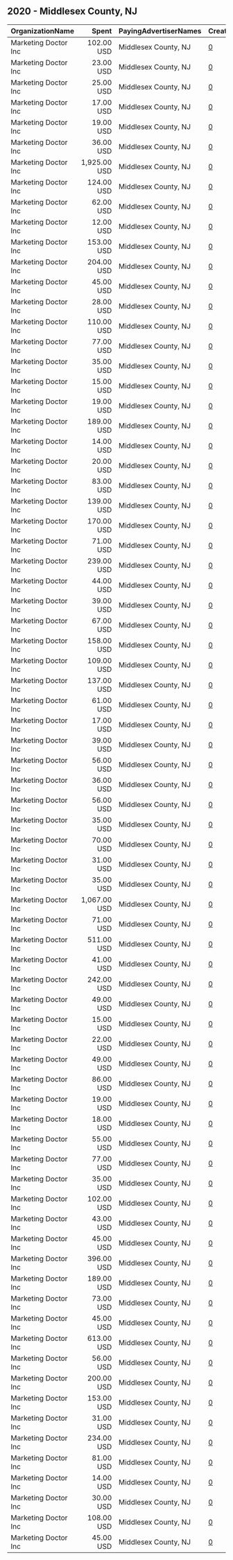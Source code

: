 ## 2020 - Middlesex County, NJ 
|OrganizationName|Spent|PayingAdvertiserNames|CreativeUrls|Impressions|Genders|AgeBrackets|CountryCodes|BillingAddresses|CandidateBallotInformation|
|:---|---:|:---|:---|---:|:---|:---|:---|:---|:---|
|Marketing Doctor Inc|102.00 USD|Middlesex County, NJ|[0](https://www.snap.com/political-ads/asset/6b7446f62b3c429a676a5506d0693c1503abfabd01237b71ec56221f17575132?mediaType=png)|18,196||18+|united states|"55 Damon Rd Suite 1,Northampton,01060,US"|Vote 2020|
|Marketing Doctor Inc|23.00 USD|Middlesex County, NJ|[0](https://www.snap.com/political-ads/asset/46a93bc56eb23ea157ac1174f85b26a25c326c4f365589dcd7a7105bc1d4611f?mediaType=png)|2,761||18+|united states|"55 Damon Rd Suite 1,Northampton,01060,US"|Vote 2020|
|Marketing Doctor Inc|25.00 USD|Middlesex County, NJ|[0](https://www.snap.com/political-ads/asset/35d967ab589b59f233c7ecf8e5bf4823961e5ab5f6e13796f09eb3f12b21c89b?mediaType=jpg)|5,231||18+|united states|"55 Damon Rd Suite 1,Northampton,01060,US"|Vote 2020|
|Marketing Doctor Inc|17.00 USD|Middlesex County, NJ|[0](https://www.snap.com/political-ads/asset/f0ab23c84498b5e97c855f830a897f09e28ee0a196800e32adc05a03603884b4?mediaType=mp4)|3,823||18+|united states|"55 Damon Rd Suite 1,Northampton,01060,US"|Vote 2020|
|Marketing Doctor Inc|19.00 USD|Middlesex County, NJ|[0](https://www.snap.com/political-ads/asset/f0ab23c84498b5e97c855f830a897f09e28ee0a196800e32adc05a03603884b4?mediaType=mp4)|4,359||18+|united states|"55 Damon Rd Suite 1,Northampton,01060,US"|Vote 2020|
|Marketing Doctor Inc|36.00 USD|Middlesex County, NJ|[0](https://www.snap.com/political-ads/asset/b9290f1ff97a5d5733dee30505d1f01dfd2b6b97053e5e1f6b8dacd9bec2a1c3?mediaType=png)|5,018||18+|united states|"55 Damon Rd Suite 1,Northampton,01060,US"|Vote 2020|
|Marketing Doctor Inc|1,925.00 USD|Middlesex County, NJ|[0](https://www.snap.com/political-ads/asset/ee440d13f5ac60f90356e63aa4683c62e44d75417719b38a07b38b4faf5b5bab?mediaType=jpg)|728,153||18+|united states|"55 Damon Rd Suite 1,Northampton,01060,US"|Vote 2020|
|Marketing Doctor Inc|124.00 USD|Middlesex County, NJ|[0](https://www.snap.com/political-ads/asset/6cca3de0ae68ba3cad00a310caf9023010fb76361f82429bde8ed001b47babc4?mediaType=mp4)|28,470||18+|united states|"55 Damon Rd Suite 1,Northampton,01060,US"|Vote 2020|
|Marketing Doctor Inc|62.00 USD|Middlesex County, NJ|[0](https://www.snap.com/political-ads/asset/825b5f086f992a3f60f415de950f39464daaebe03852d841b67525cf9757a2d0?mediaType=jpg)|7,507||18+|united states|"55 Damon Rd Suite 1,Northampton,01060,US"|Vote 2020|
|Marketing Doctor Inc|12.00 USD|Middlesex County, NJ|[0](https://www.snap.com/political-ads/asset/35d967ab589b59f233c7ecf8e5bf4823961e5ab5f6e13796f09eb3f12b21c89b?mediaType=jpg)|2,753||18+|united states|"55 Damon Rd Suite 1,Northampton,01060,US"|Vote 2020|
|Marketing Doctor Inc|153.00 USD|Middlesex County, NJ|[0](https://www.snap.com/political-ads/asset/825b5f086f992a3f60f415de950f39464daaebe03852d841b67525cf9757a2d0?mediaType=jpg)|34,267||18+|united states|"55 Damon Rd Suite 1,Northampton,01060,US"|Vote 2020|
|Marketing Doctor Inc|204.00 USD|Middlesex County, NJ|[0](https://www.snap.com/political-ads/asset/3ee036e91939ca0bb66136aab7bf18b8e4bf57e25162e6f4c35df49eddbccdeb?mediaType=jpg)|39,963||18+|united states|"55 Damon Rd Suite 1,Northampton,01060,US"|Vote 2020|
|Marketing Doctor Inc|45.00 USD|Middlesex County, NJ|[0](https://www.snap.com/political-ads/asset/917445545382e3d2783ffd846371b1cb2105a26f26308d9de6fbceb88ef612c6?mediaType=jpg)|4,717||18+|united states|"55 Damon Rd Suite 1,Northampton,01060,US"|Vote 2020|
|Marketing Doctor Inc|28.00 USD|Middlesex County, NJ|[0](https://www.snap.com/political-ads/asset/85dbdf4b8048179448909555faa326605c58b84dade3da68145c2d7f81fc8ad1?mediaType=jpg)|5,659||18+|united states|"55 Damon Rd Suite 1,Northampton,01060,US"|Vote 2020|
|Marketing Doctor Inc|110.00 USD|Middlesex County, NJ|[0](https://www.snap.com/political-ads/asset/85ae3bceeb904865582a4aa8ed9939959784ac1551889a1f36a4080afc60933c?mediaType=mp4)|21,185||18+|united states|"55 Damon Rd Suite 1,Northampton,01060,US"|Vote 2020|
|Marketing Doctor Inc|77.00 USD|Middlesex County, NJ|[0](https://www.snap.com/political-ads/asset/6b7d7716a2d0473f6aceb3a00001acc38d0186c5d038399cd2b0409757945718?mediaType=mp4)|9,223||18+|united states|"55 Damon Rd Suite 1,Northampton,01060,US"|Vote 2020|
|Marketing Doctor Inc|35.00 USD|Middlesex County, NJ|[0](https://www.snap.com/political-ads/asset/a050944a6d0c2c3d8bdb9fa4377a0064ebc295a661c5ebee47d1fadf395eefa2?mediaType=jpg)|8,583||18+|united states|"55 Damon Rd Suite 1,Northampton,01060,US"|Vote 2020|
|Marketing Doctor Inc|15.00 USD|Middlesex County, NJ|[0](https://www.snap.com/political-ads/asset/f0ab23c84498b5e97c855f830a897f09e28ee0a196800e32adc05a03603884b4?mediaType=mp4)|2,896||18+|united states|"55 Damon Rd Suite 1,Northampton,01060,US"|Vote 2020|
|Marketing Doctor Inc|19.00 USD|Middlesex County, NJ|[0](https://www.snap.com/political-ads/asset/46a93bc56eb23ea157ac1174f85b26a25c326c4f365589dcd7a7105bc1d4611f?mediaType=png)|2,346||18+|united states|"55 Damon Rd Suite 1,Northampton,01060,US"|Vote 2020|
|Marketing Doctor Inc|189.00 USD|Middlesex County, NJ|[0](https://www.snap.com/political-ads/asset/825b5f086f992a3f60f415de950f39464daaebe03852d841b67525cf9757a2d0?mediaType=jpg)|40,059||18+|united states|"55 Damon Rd Suite 1,Northampton,01060,US"|Vote 2020|
|Marketing Doctor Inc|14.00 USD|Middlesex County, NJ|[0](https://www.snap.com/political-ads/asset/a050944a6d0c2c3d8bdb9fa4377a0064ebc295a661c5ebee47d1fadf395eefa2?mediaType=jpg)|3,635||18+|united states|"55 Damon Rd Suite 1,Northampton,01060,US"|Vote 2020|
|Marketing Doctor Inc|20.00 USD|Middlesex County, NJ|[0](https://www.snap.com/political-ads/asset/a050944a6d0c2c3d8bdb9fa4377a0064ebc295a661c5ebee47d1fadf395eefa2?mediaType=jpg)|4,985||18+|united states|"55 Damon Rd Suite 1,Northampton,01060,US"|Vote 2020|
|Marketing Doctor Inc|83.00 USD|Middlesex County, NJ|[0](https://www.snap.com/political-ads/asset/37c061bab196873e335cc260d8f3d93cef4de739e0739f9a121b067368ff9baa?mediaType=jpg)|14,968||18+|united states|"55 Damon Rd Suite 1,Northampton,01060,US"|Vote 2020|
|Marketing Doctor Inc|139.00 USD|Middlesex County, NJ|[0](https://www.snap.com/political-ads/asset/6b7d7716a2d0473f6aceb3a00001acc38d0186c5d038399cd2b0409757945718?mediaType=mp4)|17,062||18+|united states|"55 Damon Rd Suite 1,Northampton,01060,US"|Vote 2020|
|Marketing Doctor Inc|170.00 USD|Middlesex County, NJ|[0](https://www.snap.com/political-ads/asset/05117e867cddef03bc57d80229ee139f4864dceec286370544808fad6ac99095?mediaType=mp4)|34,609||18+|united states|"55 Damon Rd Suite 1,Northampton,01060,US"|Vote 2020|
|Marketing Doctor Inc|71.00 USD|Middlesex County, NJ|[0](https://www.snap.com/political-ads/asset/46a93bc56eb23ea157ac1174f85b26a25c326c4f365589dcd7a7105bc1d4611f?mediaType=png)|8,346||18+|united states|"55 Damon Rd Suite 1,Northampton,01060,US"|Vote 2020|
|Marketing Doctor Inc|239.00 USD|Middlesex County, NJ|[0](https://www.snap.com/political-ads/asset/cf14c9164de221dca4f8e118ba1ea090716a3adc7e3ab966e5b92890e4cd2e44?mediaType=mp4)|50,583||18+|united states|"55 Damon Rd Suite 1,Northampton,01060,US"|Vote 2020|
|Marketing Doctor Inc|44.00 USD|Middlesex County, NJ|[0](https://www.snap.com/political-ads/asset/917445545382e3d2783ffd846371b1cb2105a26f26308d9de6fbceb88ef612c6?mediaType=jpg)|5,223||18+|united states|"55 Damon Rd Suite 1,Northampton,01060,US"|Vote 2020|
|Marketing Doctor Inc|39.00 USD|Middlesex County, NJ|[0](https://www.snap.com/political-ads/asset/cf5e6ddee6f3e21397a1450db53f981d6c236886691b33c8e279dac81ce01b2d?mediaType=jpg)|8,432||18+|united states|"55 Damon Rd Suite 1,Northampton,01060,US"|Vote 2020|
|Marketing Doctor Inc|67.00 USD|Middlesex County, NJ|[0](https://www.snap.com/political-ads/asset/6cca3de0ae68ba3cad00a310caf9023010fb76361f82429bde8ed001b47babc4?mediaType=mp4)|14,231||18+|united states|"55 Damon Rd Suite 1,Northampton,01060,US"|Vote 2020|
|Marketing Doctor Inc|158.00 USD|Middlesex County, NJ|[0](https://www.snap.com/political-ads/asset/6d536cad6f36e360111afee8df09089c25095311b964694d7cf9533628cb14dc?mediaType=jpg)|34,107||18+|united states|"55 Damon Rd Suite 1,Northampton,01060,US"|Vote 2020|
|Marketing Doctor Inc|109.00 USD|Middlesex County, NJ|[0](https://www.snap.com/political-ads/asset/2f58f723e902f32abc12ad2844dc46d8683df81f292b6433ba21c7724623a261?mediaType=jpg)|21,105||18+|united states|"55 Damon Rd Suite 1,Northampton,01060,US"|Vote 2020|
|Marketing Doctor Inc|137.00 USD|Middlesex County, NJ|[0](https://www.snap.com/political-ads/asset/6d536cad6f36e360111afee8df09089c25095311b964694d7cf9533628cb14dc?mediaType=jpg)|26,751||18+|united states|"55 Damon Rd Suite 1,Northampton,01060,US"|Vote 2020|
|Marketing Doctor Inc|61.00 USD|Middlesex County, NJ|[0](https://www.snap.com/political-ads/asset/40aa7ef1639cf79dfc01df4307b557401ee3a870cd43b40a13cfdfa99c9de748?mediaType=jpg)|6,545||18+|united states|"55 Damon Rd Suite 1,Northampton,01060,US"|Vote 2020|
|Marketing Doctor Inc|17.00 USD|Middlesex County, NJ|[0](https://www.snap.com/political-ads/asset/cf5e6ddee6f3e21397a1450db53f981d6c236886691b33c8e279dac81ce01b2d?mediaType=jpg)|3,973||18+|united states|"55 Damon Rd Suite 1,Northampton,01060,US"|Vote 2020|
|Marketing Doctor Inc|39.00 USD|Middlesex County, NJ|[0](https://www.snap.com/political-ads/asset/26d2589835fc1d89b007e423bd339bfb6c3002aa3f286c3437dae15e7e608ba9?mediaType=jpg)|4,530||18+|united states|"55 Damon Rd Suite 1,Northampton,01060,US"|Vote 2020|
|Marketing Doctor Inc|56.00 USD|Middlesex County, NJ|[0](https://www.snap.com/political-ads/asset/b850e23299caaac58e17d63b38fdf2f3fd0c423f2f0102c7b0e78fab37f24bd8?mediaType=jpg)|12,911||18+|united states|"55 Damon Rd Suite 1,Northampton,01060,US"|Vote 2020|
|Marketing Doctor Inc|36.00 USD|Middlesex County, NJ|[0](https://www.snap.com/political-ads/asset/26d2589835fc1d89b007e423bd339bfb6c3002aa3f286c3437dae15e7e608ba9?mediaType=jpg)|3,735||18+|united states|"55 Damon Rd Suite 1,Northampton,01060,US"|Vote 2020|
|Marketing Doctor Inc|56.00 USD|Middlesex County, NJ|[0](https://www.snap.com/political-ads/asset/fcbff287783b72b1f62f6df8777e51af91925c26614f59167ff82bf22ca2b33c?mediaType=png)|9,457||18+|united states|"55 Damon Rd Suite 1,Northampton,01060,US"|Vote 2020|
|Marketing Doctor Inc|35.00 USD|Middlesex County, NJ|[0](https://www.snap.com/political-ads/asset/917445545382e3d2783ffd846371b1cb2105a26f26308d9de6fbceb88ef612c6?mediaType=jpg)|5,021||18+|united states|"55 Damon Rd Suite 1,Northampton,01060,US"|Vote 2020|
|Marketing Doctor Inc|70.00 USD|Middlesex County, NJ|[0](https://www.snap.com/political-ads/asset/b850e23299caaac58e17d63b38fdf2f3fd0c423f2f0102c7b0e78fab37f24bd8?mediaType=jpg)|14,269||18+|united states|"55 Damon Rd Suite 1,Northampton,01060,US"|Vote 2020|
|Marketing Doctor Inc|31.00 USD|Middlesex County, NJ|[0](https://www.snap.com/political-ads/asset/e6e2087b2928b52c45e3cd0f8f34bbed131a21925a7042a4b4a4a263e899b58b?mediaType=png)|3,201||18+|united states|"55 Damon Rd Suite 1,Northampton,01060,US"|Vote 2020|
|Marketing Doctor Inc|35.00 USD|Middlesex County, NJ|[0](https://www.snap.com/political-ads/asset/e6e2087b2928b52c45e3cd0f8f34bbed131a21925a7042a4b4a4a263e899b58b?mediaType=png)|4,153||18+|united states|"55 Damon Rd Suite 1,Northampton,01060,US"|Vote 2020|
|Marketing Doctor Inc|1,067.00 USD|Middlesex County, NJ|[0](https://www.snap.com/political-ads/asset/c205a073835503d5a4d5e5f563714bd86e6425e3b005f8270174df1419f18ebc?mediaType=jpg)|410,196||18+|united states|"55 Damon Rd Suite 1,Northampton,01060,US"|Vote 2020|
|Marketing Doctor Inc|71.00 USD|Middlesex County, NJ|[0](https://www.snap.com/political-ads/asset/b9290f1ff97a5d5733dee30505d1f01dfd2b6b97053e5e1f6b8dacd9bec2a1c3?mediaType=png)|8,906||18+|united states|"55 Damon Rd Suite 1,Northampton,01060,US"|Vote 2020|
|Marketing Doctor Inc|511.00 USD|Middlesex County, NJ|[0](https://www.snap.com/political-ads/asset/20a697716e441a9def7077515b08732dcc3ece1df0fdf77617c2f72bde858053?mediaType=jpg)|191,645||18+|united states|"55 Damon Rd Suite 1,Northampton,01060,US"|Vote 2020|
|Marketing Doctor Inc|41.00 USD|Middlesex County, NJ|[0](https://www.snap.com/political-ads/asset/aecfc6ebb5ef23c674386c8f9da8a4bce7cda4cdf80800ce92fdfd677f0833a0?mediaType=jpg)|5,088||18+|united states|"55 Damon Rd Suite 1,Northampton,01060,US"|Vote 2020|
|Marketing Doctor Inc|242.00 USD|Middlesex County, NJ|[0](https://www.snap.com/political-ads/asset/37c061bab196873e335cc260d8f3d93cef4de739e0739f9a121b067368ff9baa?mediaType=jpg)|48,887||18+|united states|"55 Damon Rd Suite 1,Northampton,01060,US"|Vote 2020|
|Marketing Doctor Inc|49.00 USD|Middlesex County, NJ|[0](https://www.snap.com/political-ads/asset/2f58f723e902f32abc12ad2844dc46d8683df81f292b6433ba21c7724623a261?mediaType=jpg)|12,491||18+|united states|"55 Damon Rd Suite 1,Northampton,01060,US"|Vote 2020|
|Marketing Doctor Inc|15.00 USD|Middlesex County, NJ|[0](https://www.snap.com/political-ads/asset/e6e2087b2928b52c45e3cd0f8f34bbed131a21925a7042a4b4a4a263e899b58b?mediaType=png)|1,831||18+|united states|"55 Damon Rd Suite 1,Northampton,01060,US"|Vote 2020|
|Marketing Doctor Inc|22.00 USD|Middlesex County, NJ|[0](https://www.snap.com/political-ads/asset/b9290f1ff97a5d5733dee30505d1f01dfd2b6b97053e5e1f6b8dacd9bec2a1c3?mediaType=png)|3,091||18+|united states|"55 Damon Rd Suite 1,Northampton,01060,US"|Vote 2020|
|Marketing Doctor Inc|49.00 USD|Middlesex County, NJ|[0](https://www.snap.com/political-ads/asset/d54dc29f13ce084535465a65e0120bde6aa3cf3d79c6552cf2dbec7278ae4d32?mediaType=png)|8,165||18+|united states|"55 Damon Rd Suite 1,Northampton,01060,US"|Vote 2020|
|Marketing Doctor Inc|86.00 USD|Middlesex County, NJ|[0](https://www.snap.com/political-ads/asset/40aa7ef1639cf79dfc01df4307b557401ee3a870cd43b40a13cfdfa99c9de748?mediaType=jpg)|19,000||18+|united states|"55 Damon Rd Suite 1,Northampton,01060,US"|Vote 2020|
|Marketing Doctor Inc|19.00 USD|Middlesex County, NJ|[0](https://www.snap.com/political-ads/asset/46a93bc56eb23ea157ac1174f85b26a25c326c4f365589dcd7a7105bc1d4611f?mediaType=png)|2,303||18+|united states|"55 Damon Rd Suite 1,Northampton,01060,US"|Vote 2020|
|Marketing Doctor Inc|18.00 USD|Middlesex County, NJ|[0](https://www.snap.com/political-ads/asset/35d967ab589b59f233c7ecf8e5bf4823961e5ab5f6e13796f09eb3f12b21c89b?mediaType=jpg)|4,142||18+|united states|"55 Damon Rd Suite 1,Northampton,01060,US"|Vote 2020|
|Marketing Doctor Inc|55.00 USD|Middlesex County, NJ|[0](https://www.snap.com/political-ads/asset/d54dc29f13ce084535465a65e0120bde6aa3cf3d79c6552cf2dbec7278ae4d32?mediaType=png)|9,950||18+|united states|"55 Damon Rd Suite 1,Northampton,01060,US"|Vote 2020|
|Marketing Doctor Inc|77.00 USD|Middlesex County, NJ|[0](https://www.snap.com/political-ads/asset/85dbdf4b8048179448909555faa326605c58b84dade3da68145c2d7f81fc8ad1?mediaType=jpg)|17,043||18+|united states|"55 Damon Rd Suite 1,Northampton,01060,US"|Vote 2020|
|Marketing Doctor Inc|35.00 USD|Middlesex County, NJ|[0](https://www.snap.com/political-ads/asset/b850e23299caaac58e17d63b38fdf2f3fd0c423f2f0102c7b0e78fab37f24bd8?mediaType=jpg)|7,028||18+|united states|"55 Damon Rd Suite 1,Northampton,01060,US"|Vote 2020|
|Marketing Doctor Inc|102.00 USD|Middlesex County, NJ|[0](https://www.snap.com/political-ads/asset/3ee036e91939ca0bb66136aab7bf18b8e4bf57e25162e6f4c35df49eddbccdeb?mediaType=jpg)|20,585||18+|united states|"55 Damon Rd Suite 1,Northampton,01060,US"|Vote 2020|
|Marketing Doctor Inc|43.00 USD|Middlesex County, NJ|[0](https://www.snap.com/political-ads/asset/b58c772bfaf9d50351ef7f6b8ce18f1eb64c59030e6c0fa54f244eb90f2d2686?mediaType=png)|7,408||18+|united states|"55 Damon Rd Suite 1,Northampton,01060,US"|Vote 2020|
|Marketing Doctor Inc|45.00 USD|Middlesex County, NJ|[0](https://www.snap.com/political-ads/asset/85dbdf4b8048179448909555faa326605c58b84dade3da68145c2d7f81fc8ad1?mediaType=jpg)|8,198||18+|united states|"55 Damon Rd Suite 1,Northampton,01060,US"|Vote 2020|
|Marketing Doctor Inc|396.00 USD|Middlesex County, NJ|[0](https://www.snap.com/political-ads/asset/939c3fcbab9dc68afa3b04dfb05f5eba6dbc96931df9c52622ae5cbe83c74dcf?mediaType=jpg)|151,285||18+|united states|"55 Damon Rd Suite 1,Northampton,01060,US"|Vote 2020|
|Marketing Doctor Inc|189.00 USD|Middlesex County, NJ|[0](https://www.snap.com/political-ads/asset/40aa7ef1639cf79dfc01df4307b557401ee3a870cd43b40a13cfdfa99c9de748?mediaType=jpg)|39,892||18+|united states|"55 Damon Rd Suite 1,Northampton,01060,US"|Vote 2020|
|Marketing Doctor Inc|73.00 USD|Middlesex County, NJ|[0](https://www.snap.com/political-ads/asset/40aa7ef1639cf79dfc01df4307b557401ee3a870cd43b40a13cfdfa99c9de748?mediaType=jpg)|8,452||18+|united states|"55 Damon Rd Suite 1,Northampton,01060,US"|Vote 2020|
|Marketing Doctor Inc|45.00 USD|Middlesex County, NJ|[0](https://www.snap.com/political-ads/asset/d54dc29f13ce084535465a65e0120bde6aa3cf3d79c6552cf2dbec7278ae4d32?mediaType=png)|8,679||18+|united states|"55 Damon Rd Suite 1,Northampton,01060,US"|Vote 2020|
|Marketing Doctor Inc|613.00 USD|Middlesex County, NJ|[0](https://www.snap.com/political-ads/asset/d415413f82d27baea5281418f1c17d369ceec68ed698100a143af1e63d00e0eb?mediaType=jpg)|248,613||18+|united states|"55 Damon Rd Suite 1,Northampton,01060,US"|Vote 2020|
|Marketing Doctor Inc|56.00 USD|Middlesex County, NJ|[0](https://www.snap.com/political-ads/asset/2f58f723e902f32abc12ad2844dc46d8683df81f292b6433ba21c7724623a261?mediaType=jpg)|11,697||18+|united states|"55 Damon Rd Suite 1,Northampton,01060,US"|Vote 2020|
|Marketing Doctor Inc|200.00 USD|Middlesex County, NJ|[0](https://www.snap.com/political-ads/asset/308c1ee47cb06298adb5659b1dc2ffe45c64a7eeabbf9541f17172067889be86?mediaType=mp4)|38,074||18+|united states|"55 Damon Rd Suite 1,Northampton,01060,US"|Vote 2020|
|Marketing Doctor Inc|153.00 USD|Middlesex County, NJ|[0](https://www.snap.com/political-ads/asset/cf14c9164de221dca4f8e118ba1ea090716a3adc7e3ab966e5b92890e4cd2e44?mediaType=mp4)|30,861||18+|united states|"55 Damon Rd Suite 1,Northampton,01060,US"|Vote 2020|
|Marketing Doctor Inc|31.00 USD|Middlesex County, NJ|[0](https://www.snap.com/political-ads/asset/9acc6f3864b316fa6b12fdf63300aa3c7a25e4a751ee08506ae06efc1a9803c5?mediaType=jpg)|6,099||18+|united states|"55 Damon Rd Suite 1,Northampton,01060,US"|Vote 2020|
|Marketing Doctor Inc|234.00 USD|Middlesex County, NJ|[0](https://www.snap.com/political-ads/asset/6cca3de0ae68ba3cad00a310caf9023010fb76361f82429bde8ed001b47babc4?mediaType=mp4)|56,048||18+|united states|"55 Damon Rd Suite 1,Northampton,01060,US"|Vote 2020|
|Marketing Doctor Inc|81.00 USD|Middlesex County, NJ|[0](https://www.snap.com/political-ads/asset/825b5f086f992a3f60f415de950f39464daaebe03852d841b67525cf9757a2d0?mediaType=jpg)|10,880||18+|united states|"55 Damon Rd Suite 1,Northampton,01060,US"|Vote 2020|
|Marketing Doctor Inc|14.00 USD|Middlesex County, NJ|[0](https://www.snap.com/political-ads/asset/cf5e6ddee6f3e21397a1450db53f981d6c236886691b33c8e279dac81ce01b2d?mediaType=jpg)|3,188||18+|united states|"55 Damon Rd Suite 1,Northampton,01060,US"|Vote 2020|
|Marketing Doctor Inc|30.00 USD|Middlesex County, NJ|[0](https://www.snap.com/political-ads/asset/26d2589835fc1d89b007e423bd339bfb6c3002aa3f286c3437dae15e7e608ba9?mediaType=jpg)|3,615||18+|united states|"55 Damon Rd Suite 1,Northampton,01060,US"|Vote 2020|
|Marketing Doctor Inc|108.00 USD|Middlesex County, NJ|[0](https://www.snap.com/political-ads/asset/9acc6f3864b316fa6b12fdf63300aa3c7a25e4a751ee08506ae06efc1a9803c5?mediaType=jpg)|22,916||18+|united states|"55 Damon Rd Suite 1,Northampton,01060,US"|Vote 2020|
|Marketing Doctor Inc|45.00 USD|Middlesex County, NJ|[0](https://www.snap.com/political-ads/asset/9acc6f3864b316fa6b12fdf63300aa3c7a25e4a751ee08506ae06efc1a9803c5?mediaType=jpg)|9,478||18+|united states|"55 Damon Rd Suite 1,Northampton,01060,US"|Vote 2020|
